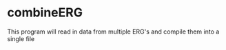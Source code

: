 # combineERG
 This program will read in data from multiple ERG's and compile them into a single file
